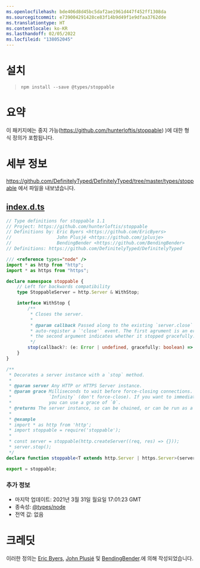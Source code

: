 ```yaml
---
ms.openlocfilehash: bde406d8d45bc5daf2ae1961d447f452ff1308da
ms.sourcegitcommit: e739004291428ce83f14b9d49f1e9dfaa3762dde
ms.translationtype: HT
ms.contentlocale: ko-KR
ms.lasthandoff: 02/05/2022
ms.locfileid: "138052045"
---
```

# <a name="installation"></a>설치
> `npm install --save @types/stoppable`

# <a name="summary"></a>요약
이 패키지에는 중지 가능(https://github.com/hunterloftis/stoppable) )에 대한 형식 정의가 포함됩니다.

# <a name="details"></a>세부 정보
https://github.com/DefinitelyTyped/DefinitelyTyped/tree/master/types/stoppable 에서 파일을 내보냈습니다.
## <a name="indexdts"></a>[index.d.ts](https://github.com/DefinitelyTyped/DefinitelyTyped/tree/master/types/stoppable/index.d.ts)
````ts
// Type definitions for stoppable 1.1
// Project: https://github.com/hunterloftis/stoppable
// Definitions by: Eric Byers <https://github.com/EricByers>
//                 John Plusjé <https://github.com/jplusje>
//                 BendingBender <https://github.com/BendingBender>
// Definitions: https://github.com/DefinitelyTyped/DefinitelyTyped

/// <reference types="node" />
import * as http from "http";
import * as https from "https";

declare namespace stoppable {
    // Left for backwards compatibility
    type StoppableServer = http.Server & WithStop;

    interface WithStop {
        /**
         * Closes the server.
         *
         * @param callback Passed along to the existing `server.close` function to
         * auto-register a `'close'` event. The first agrument is an error, and
         * the second argument indicates whether it stopped gracefully.
         */
        stop(callback?: (e: Error | undefined, gracefully: boolean) => any): void;
    }
}

/**
 * Decorates a server instance with a `stop` method.
 *
 * @param server Any HTTP or HTTPS Server instance.
 * @param grace Milliseconds to wait before force-closing connections. Defaults to
 *              `Infinity` (don't force-close). If you want to immediately kill all sockets
 *              you can use a grace of `0`.
 * @returns The server instance, so can be chained, or can be run as a standalone statement.
 *
 * @example
 * import * as http from 'http';
 * import stoppable = require('stoppable');
 *
 * const server = stoppable(http.createServer((req, res) => {}));
 * server.stop();
 */
declare function stoppable<T extends http.Server | https.Server>(server: T, grace?: number): T & stoppable.WithStop;

export = stoppable;

````

### <a name="additional-details"></a>추가 정보
 * 마지막 업데이트: 2021년 3월 31일 월요일 17:01:23 GMT
 * 종속성: [@types/node](https://npmjs.com/package/@types/node)
 * 전역 값: 없음

# <a name="credits"></a>크레딧
이러한 정의는 [Eric Byers](https://github.com/EricByers), [John Plusjé](https://github.com/jplusje) 및 [BendingBender](https://github.com/BendingBender).에 의해 작성되었습니다.
